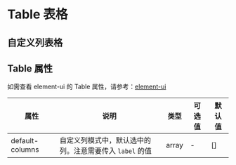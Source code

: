 # Table 表格

## 自定义列表格



<cy-demo
    source-code="element-ui:::card/demo-card"
/>

## Table 属性

如需查看 element-ui 的 Table 属性，请参考：[element-ui](https://element.eleme.cn/2.14/#/zh-CN/component/table)

| 属性                      | 说明                                                     | 类型           | 可选值     | 默认值         |
| ------------------------ | -------------------------------------------------------- | ------------- | --------- | ------------- |
| default-columns          | 自定义列模式中，默认选中的列。注意需要传入 `label` 的值          | array         | -         | []          |
